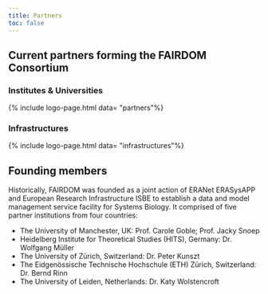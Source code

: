 ```yaml
---
title: Partners
toc: false
---
```


## Current partners forming the FAIRDOM Consortium  


### Institutes & Universities  

{% include logo-page.html data= "partners"%}

  
### Infrastructures

{% include logo-page.html data= "infrastructures"%} 


## Founding members

Historically, FAIRDOM was founded as a joint action of ERANet ERASysAPP and European Research Infrastructure ISBE to establish a data and model management service facility for Systems Biology. It comprised of five partner institutions from four countries:

* The University of Manchester, UK: Prof. Carole Goble; Prof. Jacky Snoep
* Heidelberg Institute for Theoretical Studies (HITS), Germany: Dr. Wolfgang Müller
* The University of Zürich, Switzerland: Dr. Peter Kunszt
* The Eidgenössische Technische Hochschule (ETH) Zürich, Switzerland: Dr. Bernd Rinn
* The University of Leiden, Netherlands: Dr. Katy Wolstencroft
